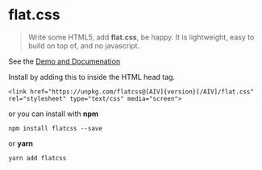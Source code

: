 # flat.css

> Write some HTML5, add **flat.css**, be happy. It is lightweight, easy to build on top of, and no javascript.

See the [Demo and Documenation](https://areve.github.io/flatcss/)

Install by adding this to inside the HTML head tag.

```
<link href="https://unpkg.com/flatcss@[AIV]{version}[/AIV]/flat.css" rel="stylesheet" type="text/css" media="screen">
```

or you can install with **npm**

```
npm install flatcss --save
```

or **yarn**

```
yarn add flatcss
```

